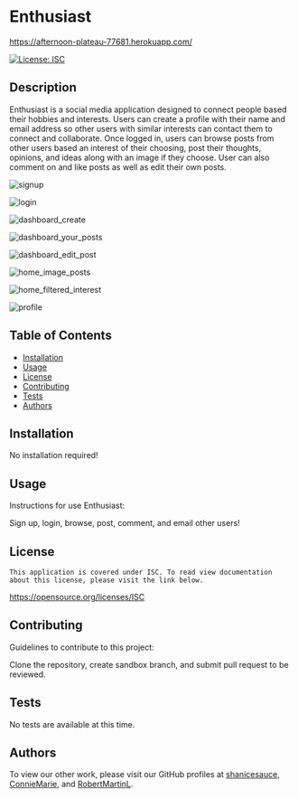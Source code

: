 # Enthusiast

https://afternoon-plateau-77681.herokuapp.com/

  [![License: ISC](https://img.shields.io/badge/license-ISC-blue.svg)](#license)

  ## Description
  Enthusiast is a social media application designed to connect people based their hobbies and interests. Users can create a profile with their name and email address so other users with similar interests can contact them to connect and collaborate. Once logged in, users can browse posts from other users based an interest of their choosing, post their thoughts, opinions, and ideas along with an image if they choose. User can also comment on and like posts as well as edit their own posts.

  ![signup](https://user-images.githubusercontent.com/105762638/198713033-b2da7128-4575-408b-be68-1a11539da416.png)

![login](https://user-images.githubusercontent.com/105762638/198713029-9ce7d147-e14e-42c1-b03e-ce236304d90c.png)

![dashboard_create](https://user-images.githubusercontent.com/105762638/198713025-80f72f56-da05-4446-a0b7-17ba1fe3e81b.png)

![dashboard_your_posts](https://user-images.githubusercontent.com/105762638/198713022-a94c54ea-1fca-4373-88e4-3b6ef6e80acf.png)

![dashboard_edit_post](https://user-images.githubusercontent.com/105762638/198713019-c55ba429-e81e-449b-bc81-0783729c6a02.png)

![home_image_posts](https://user-images.githubusercontent.com/105762638/199052550-387f2ab7-4dad-4cdc-81d3-ad6f199d2422.png)

![home_filtered_interest](https://user-images.githubusercontent.com/105762638/198713013-39eeab00-e56a-437b-861c-de12f5ca2635.png)

![profile](https://user-images.githubusercontent.com/105762638/198713874-2e8fef07-88ad-4a23-b871-e565b1764ac8.png)

  ## Table of Contents
  - [Installation](#installation)
  - [Usage](#usage)
  - [License](#license)
  - [Contributing](#contributing)
  - [Tests](#tests)
  - [Authors](#authors)
  

  ## Installation
  No installation required!

  ## Usage
  Instructions for use Enthusiast:

  Sign up, login, browse, post, comment, and email other users!

  ## License
    This application is covered under ISC. To read view documentation about this license, please visit the link below.
  https://opensource.org/licenses/ISC

  ## Contributing
  Guidelines to contribute to this project:

  Clone the repository, create sandbox branch, and submit pull request to be reviewed.

  ## Tests
  No tests are available at this time.

  ## Authors

  To view our other work, please visit our GitHub profiles at 
  [shanicesauce](https://github.com/shanicesauce), 
  [ConnieMarie](https://www.github.com/ConnieMarie), and
  [RobertMartinL](https://github.com/RobertMartinL).
